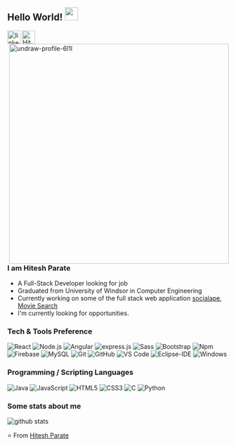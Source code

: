 ## Hello World! <img src="https://raw.githubusercontent.com/iampavangandhi/iampavangandhi/master/gifs/Hi.gif" width="30px"></h2>


<a href="https://www.linkedin.com/in/hiteshparate/">
  <a href="https://imgbb.com/"><img align="left" width="30px" src="https://i.ibb.co/xHfTWQv/linkedin-bounce.gif" alt="linkedin-bounce" border="0"></a>
</a>
<a href="https://github.com/hiteshparate">
  
  <img align="left" alt="Hitesh-Github" width="30px" src="https://media.giphy.com/media/du3J3cXyzhj75IOgvA/source.gif" />
</a>



<br />
<a href="https://ibb.co/CQSYv26"><img align="right" width="500px" src="https://i.ibb.co/rHXzMs3/undraw-profile-6l1l.png" alt="undraw-profile-6l1l" border="0"></a>

### I am Hitesh Parate
- A Full-Stack Developer looking for job
- Graduated from University of Windsor in Computer Engineering
- Currently working on some of the full stack web application [socialape](https://socialape-bf36f.firebaseapp.com/), [Movie Search](https://hiteshparate.github.io/moviesearch/)
- I'm currently looking for opportunities. 
### Tech & Tools Preference
![React](https://img.shields.io/badge/-React-000000?style=flat&logo=react&logoColor=00c8ff)
![Node.js](https://img.shields.io/badge/-Node.js-3C873A?style=flat&logo=Node.js&logoColor=white)
![Angular](https://img.shields.io/badge/-angular-FF0000?style=flat-square&logo=angular)
![express.js](https://img.shields.io/badge/-Express.js-787878?style=flat)
![Sass](https://img.shields.io/badge/-Sass-%23CC6699?style=flat-square&logo=sass&logoColor=ffffff)
![Bootstrap](https://img.shields.io/badge/-Bootstrap-563D7C?style=flat-square&logo=Bootstrap)
![Npm](https://img.shields.io/badge/-npm-CB3837?style=flat-square&logo=npm)
![Firebase](https://img.shields.io/badge/-Firebase-FFA611?style=flat&logo=firebase&logoColor=FFFFFF)
![MySQL](https://img.shields.io/badge/-MySQL-F29111?style=flat&logo=mysql&logoColor=FFFFFF)
![Git](https://img.shields.io/badge/-Git-%23F05032?style=flat-square&logo=git&logoColor=%23ffffff)
![GitHub](https://img.shields.io/badge/-GitHub-181717?style=flat-square&logo=github)
![VS Code](http://img.shields.io/badge/-VS%20Code-007ACC?style=flat-square&logo=visual-studio-code&logoColor=ffffff)
![Eclipse-IDE](http://img.shields.io/badge/-Eclipse-2C2255?style=flat-square&logo=eclipse&logoColor=ffffff)
![Windows](http://img.shields.io/badge/-Windows-0078D6?style=flat-square&logo=windows&logoColor=ffffff)



### Programming / Scripting Languages
![Java](http://img.shields.io/badge/-Java-5B4638?style=flat-square&logo=java&logoColor=ffffff)
![JavaScript](https://img.shields.io/badge/-JavaScript-%23F7DF1C?style=flat-square&logo=javascript&logoColor=000000&labelColor=%23F7DF1C&color=%23FFCE5A)
![HTML5](https://img.shields.io/badge/-HTML5-%23E44D27?style=flat-square&logo=html5&logoColor=ffffff)
![CSS3](https://img.shields.io/badge/-CSS3-%231572B6?style=flat-square&logo=css3)
![C](http://img.shields.io/badge/-C-A8B9CC?style=flat-square&logo=c&logoColor=ffffff)
![Python](http://img.shields.io/badge/-Python-3776AB?style=flat-square&logo=python&logoColor=ffffff)

### Some stats about me
<img alt="github stats" src="https://github-readme-stats.vercel.app/api?username=hiteshparate&show_icons=true&theme=merko"  > </p>

⭐️ From [Hitesh Parate](https://github.com/hiteshparate)
